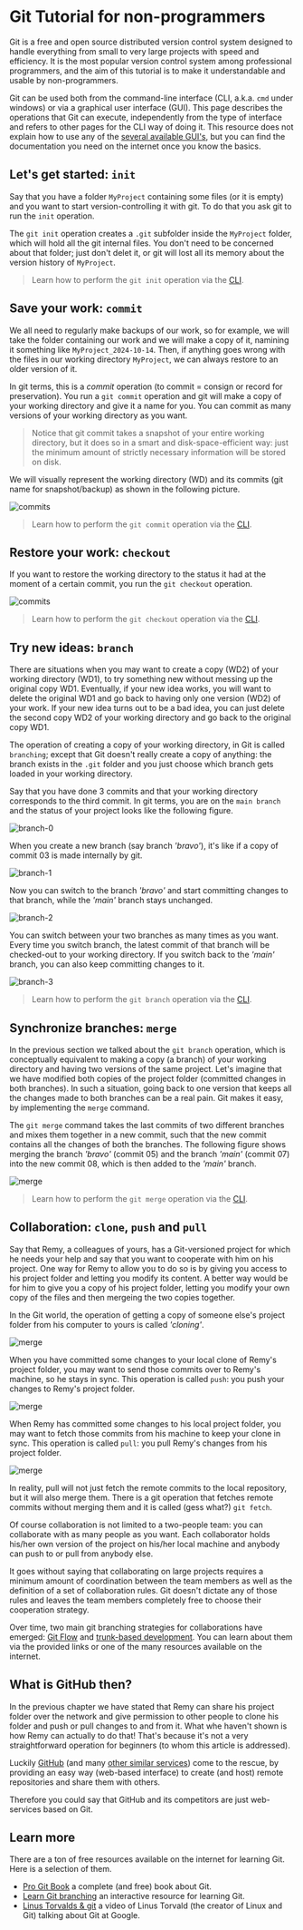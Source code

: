 # Git Tutorial for non-programmers

Git is a free and open source distributed version control system designed to 
handle everything from small to very large projects with speed and efficiency. 
It is the most popular version control system among professional programmers, 
and the aim of this tutorial is to make it understandable and usable by 
non-programmers.

Git can be used both from the command-line interface (CLI, a.k.a. `cmd` under windows) 
or via a graphical user interface (GUI). This page describes the operations that Git can
execute, independently from the type of interface and refers to other pages for 
the CLI way of doing it. This resource does not explain how to use any of the
[several available GUI's](https://git-scm.com/downloads/guis), but you can find 
the documentation you need on the internet once you know the basics. 


## Let's get started: `init`

Say that you have a folder `MyProject` containing some files (or it is empty) and you 
want to start version-controlling it with git. To do that you ask git to run the `init` 
operation.

The `git init` operation creates a `.git` subfolder inside the `MyProject` folder, which will
hold all the git internal files. You don't need to be concerned about that folder; just don't
delet it, or git will lost all its memory about the version history of `MyProject`.

> Learn how to perform the `git init` operation via the [CLI](cli.md#git-init-operation).


## Save your work: `commit`

We all need to regularly make backups of our work, so for example, we will take the folder 
containing our work and we will make a copy of it, namining it something like 
`MyProject_2024-10-14`. Then, if anything goes wrong with the files in our working directory 
`MyProject`, we can always restore to an older version of it.

In git terms, this is a *commit* operation (to commit = consign or record for preservation).
You run a `git commit` operation and git will make a copy of your working directory and
give it a name for you. You can commit as many versions of your working directory as you want.

> Notice that git commit takes a snapshot of your entire working directory, but it does
> so in a smart and disk-space-efficient way: just the minimum amount of strictly necessary
> information will be stored on disk.

We will visually represent the working directory (WD) and its commits (git name for 
snapshot/backup) as shown in the following picture.

![commits](assets/img/commit.png)

> Learn how to perform the `git commit` operation via the [CLI](cli.md#git-commit-operation).


## Restore your work: `checkout`

If you want to restore the working directory to the status it had at the moment of
a certain commit, you run the `git checkout` operation.

![commits](assets/img/checkout.png)

> Learn how to perform the `git checkout` operation via the [CLI](cli.md#git-commit-operation).


## Try new ideas: `branch`

There are situations when you may want to create a copy (WD2) of your working
directory (WD1), to try something new without messing up the original copy WD1.
Eventually, if your new idea works, you will want to delete the original WD1 and 
go back to having only one version (WD2) of your work. If your new idea turns out 
to be a bad idea, you can just delete the second copy WD2 of your working directory 
and go back to the original copy WD1.

The operation of creating a copy of your working directory, in Git is called
`branching`; except that Git doesn't really create a copy of anything: the branch
exists in the `.git` folder and you just choose which branch gets loaded in your
working directory.

Say that you have done 3 commits and that your working directory corresponds to
the third commit. In git terms, you are on the `main branch` and the status
of your project looks like the following figure.

![branch-0](assets/img/branch-0.png)

When you create a new branch (say branch *'bravo'*), it's like if a copy of 
commit 03 is made internally by git.

![branch-1](assets/img/branch-1.png)

Now you can switch to the branch *'bravo'* and start committing changes to that
branch, while the *'main'* branch stays unchanged.

![branch-2](assets/img/branch-2.png)

You can switch between your two branches as many times as you want. Every time you
switch branch, the latest commit of that branch will be checked-out to your
working directory. If you switch back to the *'main'* branch, you can also keep
committing changes to it.

![branch-3](assets/img/branch-3.png)

> Learn how to perform the `git branch` operation via the [CLI](cli.md#git-branch-operation).


## Synchronize branches: `merge`

In the previous section we talked about the `git branch` operation, which is
conceptually equivalent to making a copy (a branch) of your working directory
and having two versions of the same project. Let's imagine that we have 
modified both copies of the project folder (committed changes in both branches). 
In such a situation, going back to one version that keeps all the changes made 
to both branches can be a real pain. Git makes it easy, by implementing 
the `merge` command.

The `git merge` command takes the last commits of two different branches and mixes 
them together in a new commit, such that the new commit contains all the changes of both 
the branches. The following figure shows merging the branch *'bravo'* (commit 05) and 
the branch *'main'* (commit 07) into the new commit 08, which is then added to
the *'main'* branch.

![merge](assets/img/merge.png)

> Learn how to perform the `git merge` operation via the [CLI](cli.md#git-merge-operation).


## Collaboration: `clone`, `push` and `pull`

Say that Remy, a colleagues of yours, has a Git-versioned project for which he needs 
your help and say that you want to cooperate with him on his project.
One way for Remy to allow you to do so is by giving you access to his project folder 
and letting you modify its content. A better way would be for him to give you a copy 
of his project folder, letting you modify your own copy of the files and then mergeing 
the two copies together.

In the Git world, the operation of getting a copy of someone else's project folder
from his computer to yours is called *'cloning'*.

![merge](assets/img/clone.png)

When you have committed some changes to your local clone of Remy's project folder, 
you may want to send those commits over to Remy's machine, so he stays in sync.
This operation is called `push`: you push your changes to Remy's project folder.

![merge](assets/img/push.png)

When Remy has committed some changes to his local project folder, you may want
to fetch those commits from his machine to keep your clone in sync.
This operation is called `pull`: you pull Remy's changes from his project folder.

![merge](assets/img/pull.png)

In reality, pull will not just fetch the remote commits to the local repository,
but it will also merge them. There is a git operation that fetches remote commits 
without merging them and it is called (gess what?) `git fetch`.

Of course collaboration is not limited to a two-people team: you can collaborate
with as many people as you want. Each collaborator holds his/her own version
of the project on his/her local machine and anybody can push to or pull from 
anybody else.

It goes without saying that collaborating on large projects requires a minimum 
amount of coordination between the team members as well as the definition of a 
set of collaboration rules. Git doesn't dictate any of those rules and leaves 
the team members completely free to choose their cooperation strategy. 

Over time, two main git branching strategies for collaborations have emerged:
[Git Flow](https://nvie.com/posts/a-successful-git-branching-model/) and 
[trunk-based development](ttps://trunkbaseddevelopment.com/).
You can learn about them via the provided links or one of the many resources
available on the internet.


## What is GitHub then?

In the previous chapter we have stated that Remy can share his project folder 
over the network and give permission to other people to clone his folder and
push or pull changes to and from it. What whe haven't shown is how Remy can 
actually to do that! That's because it's not a very straightforward operation 
for beginners (to whom this article is addressed). 

Luckily [GitHub](https://github.com/) (and many 
[other similar services](https://www.gartner.com/reviews/market/devops-platforms/vendor/github/product/github/alternatives))
come to the rescue, by providing an easy way (web-based interface) to create 
(and host) remote repositories and share them with others.

Therefore you could say that GitHub and its competitors are just web-services 
based on Git.


## Learn more

There are a ton of free resources available on the internet for learning Git.
Here is a selection of them.

- [Pro Git Book](https://git-scm.com/book/en/v2) a complete (and free) book 
  about Git.
- [Learn Git branching](https://learngitbranching.js.org/) an interactive resource
  for learning Git.
- [Linus Torvalds & git](https://www.youtube.com/watch?v=idLyobOhtO4) a video of
  Linus Torvald (the creator of Linux and Git) talking about Git at Google.



